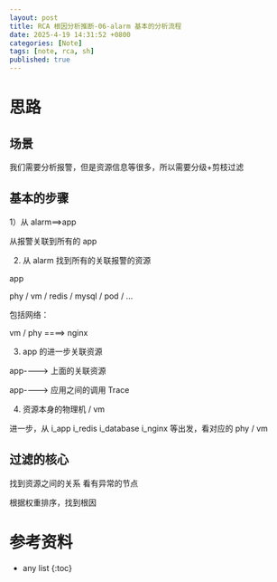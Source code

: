 ```yaml
---
layout: post
title: RCA 根因分析推断-06-alarm 基本的分析流程
date: 2025-4-19 14:31:52 +0800
categories: [Note]
tags: [note, rca, sh]
published: true
---
```


# 思路

## 场景

我们需要分析报警，但是资源信息等很多，所以需要分级+剪枝过滤

## 基本的步骤

1）从 alarm==>app

从报警关联到所有的 app

2) 从 alarm 找到所有的关联报警的资源

app

phy / vm / redis / mysql / pod / ...

包括网络：

vm / phy ====> nginx

3) app 的进一步关联资源

app----> 上面的关联资源

app----> 应用之间的调用 Trace

4) 资源本身的物理机 / vm

进一步，从 i_app i_redis i_database i_nginx 等出发，看对应的 phy / vm


## 过滤的核心

找到资源之间的关系  看有异常的节点

根据权重排序，找到根因




# 参考资料


* any list
{:toc}